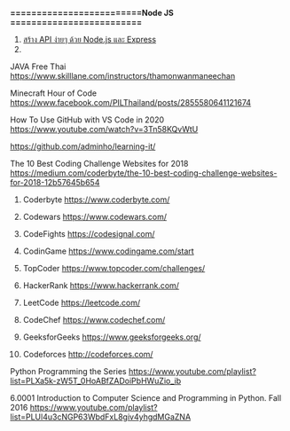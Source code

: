 <b>=========================Node JS =========================</b><br>
<ol>
<li> <a href="http://www.siamhtml.com/restful-api-with-node-js-and-express/ ">สร้าง API ง่ายๆ ด้วย Node.js และ Express</a></li>
<li> <a href=" "></a></li>
</ol>

JAVA Free Thai
https://www.skilllane.com/instructors/thamonwanmaneechan

Minecraft Hour of Code 
https://www.facebook.com/PILThailand/posts/2855580641121674

How To Use GitHub with VS Code in 2020
https://www.youtube.com/watch?v=3Tn58KQvWtU

https://github.com/adminho/learning-it/

The 10 Best Coding Challenge Websites for 2018
https://medium.com/coderbyte/the-10-best-coding-challenge-websites-for-2018-12b57645b654

1. Coderbyte
https://www.coderbyte.com/

2. Codewars
https://www.codewars.com/

3. CodeFights
https://codesignal.com/

4. CodinGame
https://www.codingame.com/start

5. TopCoder
https://www.topcoder.com/challenges/

6. HackerRank
https://www.hackerrank.com/

7. LeetCode
https://leetcode.com/

8. CodeChef
https://www.codechef.com/

9. GeeksforGeeks
https://www.geeksforgeeks.org/

10. Codeforces
http://codeforces.com/

Python Programming the Series
https://www.youtube.com/playlist?list=PLXa5k-zW5T_0HoABfZADoiPbHWuZio_ib

6.0001 Introduction to Computer Science and Programming in Python. Fall 2016
https://www.youtube.com/playlist?list=PLUl4u3cNGP63WbdFxL8giv4yhgdMGaZNA
